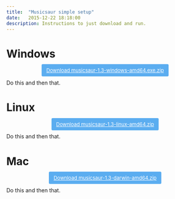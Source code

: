 ```yaml
---
title:  "Musicsaur simple setup"
date:   2015-12-22 18:18:00
description: Instructions to just download and run.
---
```


<style>
a.cta3 {
	background: #5badf0;
	color: #fff;
	margin-left: 12px;
	padding: 8px 12px;
	font-size: 13px;
	/*font-weight: bold;*/
	line-height: 1.35;
	border-radius: 3px;
}
</style>

# Windows

<center>
<a class="cta3" href=""> Download musicsaur-1.3-windows-amd64.exe.zip </a>
</center>

Do this and then that.

# Linux

<center>
<a class="cta3" href=""> Download musicsaur-1.3-linux-amd64.zip </a>
</center>

Do this and then that.

# Mac

<center>
<a class="cta3" href=""> Download musicsaur-1.3-darwin-amd64.zip </a>
</center>

Do this and then that.

